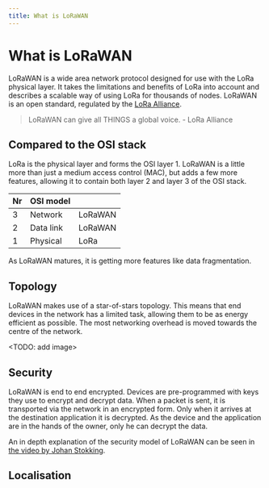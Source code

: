 ```yaml
---
title: What is LoRaWAN
---
```


# What is LoRaWAN
LoRaWAN is a wide area network protocol designed for use with the LoRa physical layer. It takes the limitations and benefits of LoRa into account and describes a scalable way of using LoRa for thousands of nodes. LoRaWAN is an open standard, regulated by the [LoRa Alliance](https://www.lora-alliance.org/).

> LoRaWAN can give all THINGS a global voice. - LoRa Alliance

## Compared to the OSI stack
LoRa is the physical layer and forms the OSI layer 1. LoRaWAN is a little more than just a medium access control (MAC), but adds a few more features, allowing it to contain both layer 2 and layer 3 of the OSI stack.

| Nr | OSI model |         |
| -- | --------- | ------- |
| 3  | Network   | LoRaWAN |
| 2  | Data link | LoRaWAN |
| 1  | Physical  | LoRa    |

As LoRaWAN matures, it is getting more features like data fragmentation.

## Topology
LoRaWAN makes use of a star-of-stars topology. This means that end devices in the network has a limited task, allowing them to be as energy efficient as possible. The most networking overhead is moved towards the centre of the network.

<TODO: add image>

## Security
LoRaWAN is end to end encrypted. Devices are pre-programmed with keys they use to encrypt and decrypt data. When a packet is sent, it is transported via the network in an encrypted form. Only when it arrives at the destination application it is decrypted. As the device and the application are in the hands of the owner, only he can decrypt the data.

An in depth explanation of the security model of LoRaWAN can be seen in [the video by Johan Stokking](https://www.youtube.com/watch?v=Nu_yZelDMZI).

## Localisation
